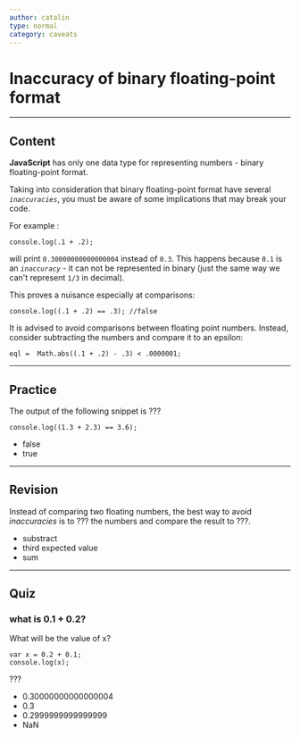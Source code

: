 ```yaml
---
author: catalin
type: normal
category: caveats
---
```


# Inaccuracy of binary floating-point format


---

## Content

**JavaScript** has only one data type for representing numbers - binary floating-point format.

Taking into consideration that binary floating-point format have several *`inaccuracies`*, you must be aware of some implications that may break your code.

For example :

```plain-text
console.log(.1 + .2);

```

will print `0.30000000000000004` instead of `0.3`. This happens because `0.1` is an *`inaccuracy`* - it can not be represented in binary (just the same way we can't represent `1/3` in decimal).

This proves a nuisance especially at comparisons:

```plain-text
console.log((.1 + .2) == .3); //false
```

It is advised to avoid comparisons between floating point numbers. Instead, consider subtracting the numbers and compare it to an epsilon:

```plain-text
eql =  Math.abs((.1 + .2) - .3) < .0000001;

```


---

## Practice

The output of the following snippet is ???

```plain-text
console.log((1.3 + 2.3) == 3.6);
```

- false
- true


---

## Revision

Instead of comparing two floating numbers, the best way to avoid *inaccuracies* is to ??? the numbers and compare the result to ???.

- substract
- third expected value
- sum


---

## Quiz

### what is 0.1 + 0.2?


What will be the value of x?

```plain-text
var x = 0.2 + 0.1;
console.log(x);
```

 ???

- 0.30000000000000004
- 0.3
- 0.2999999999999999
- NaN
 
